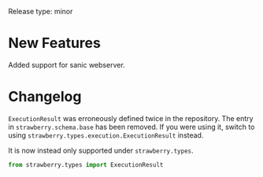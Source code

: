 Release type: minor

# New Features
Added support for sanic webserver.

# Changelog
`ExecutionResult` was erroneously defined twice in the repository. The entry in `strawberry.schema.base` has been removed. If you were using it, switch to using
`strawberry.types.execution.ExecutionResult` instead.

It is now instead only supported under `strawberry.types`.

```python
from strawberry.types import ExecutionResult
```

